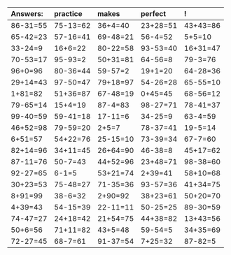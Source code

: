 | Answers: | practice | makes | perfect | ! |
| :--- | :--- | :--- | :--- | :--- |
| 86-31=55 | 75-13=62 | 36+4=40 | 23+28=51 | 43+43=86 | 
| 65-42=23 | 57-16=41 | 69-48=21 | 56-4=52 | 5+5=10 | 
| 33-24=9 | 16+6=22 | 80-22=58 | 93-53=40 | 16+31=47 | 
| 70-53=17 | 95-93=2 | 50+31=81 | 64-56=8 | 79-3=76 | 
| 96+0=96 | 80-36=44 | 59-57=2 | 19+1=20 | 64-28=36 | 
| 29+14=43 | 97-50=47 | 79+18=97 | 54-26=28 | 65-55=10 | 
| 1+81=82 | 51+36=87 | 67-48=19 | 0+45=45 | 68-56=12 | 
| 79-65=14 | 15+4=19 | 87-4=83 | 98-27=71 | 78-41=37 | 
| 99-40=59 | 59-41=18 | 17-11=6 | 34-25=9 | 63-4=59 | 
| 46+52=98 | 79-59=20 | 2+5=7 | 78-37=41 | 19-5=14 | 
| 6+51=57 | 54+22=76 | 25-15=10 | 73-39=34 | 67-7=60 | 
| 82+14=96 | 34+11=45 | 26+64=90 | 46-38=8 | 45+17=62 | 
| 87-11=76 | 50-7=43 | 44+52=96 | 23+48=71 | 98-38=60 | 
| 92-27=65 | 6-1=5 | 53+21=74 | 2+39=41 | 58+10=68 | 
| 30+23=53 | 75-48=27 | 71-35=36 | 93-57=36 | 41+34=75 | 
| 8+91=99 | 38-6=32 | 2+90=92 | 38+23=61 | 50+20=70 | 
| 4+39=43 | 54-15=39 | 22-11=11 | 50-25=25 | 89-30=59 | 
| 74-47=27 | 24+18=42 | 21+54=75 | 44+38=82 | 13+43=56 | 
| 50+6=56 | 71+11=82 | 43+5=48 | 59-54=5 | 34+35=69 | 
| 72-27=45 | 68-7=61 | 91-37=54 | 7+25=32 | 87-82=5 | 
